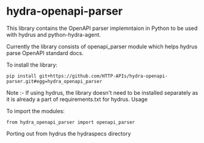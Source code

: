 # hydra-openapi-parser
This library contains the OpenAPI parser implemntaion in Python to be used with hydrus and python-hydra-agent.

Currently the library consists of openapi_parser module which helps hydrus parse OpenAPI standard docs.

To install the library:

```
pip install git+https://github.com/HTTP-APIs/hydra-openapi-parser.git#egg=hydra_openapi_parser
```

Note :- If using hydrus, the library doesn't need to be installed separately as it is already a part of requirements.txt for hydrus.
Usage

To import the modules:

```python3
from hydra_openapi_parser import openapi_parser
```

Porting out from hydrus the hydraspecs directory
